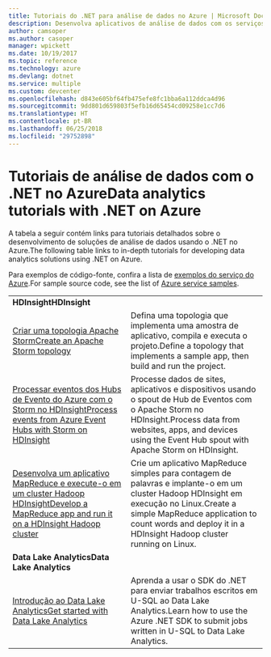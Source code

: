 ```yaml
---
title: Tutoriais do .NET para análise de dados no Azure | Microsoft Docs
description: Desenvolva aplicativos de análise de dados com os serviços do Microsoft Azure.
author: camsoper
ms.author: casoper
manager: wpickett
ms.date: 10/19/2017
ms.topic: reference
ms.technology: azure
ms.devlang: dotnet
ms.service: multiple
ms.custom: devcenter
ms.openlocfilehash: d843e605bf64fb475efe8fc1bba6a112ddca4d96
ms.sourcegitcommit: 9dd801d659803f5efb16d65454cd09258e1cc7d6
ms.translationtype: HT
ms.contentlocale: pt-BR
ms.lasthandoff: 06/25/2018
ms.locfileid: "29752898"
---
```

# <a name="data-analytics-tutorials-with-net-on-azure"></a><span data-ttu-id="0825b-103">Tutoriais de análise de dados com o .NET no Azure</span><span class="sxs-lookup"><span data-stu-id="0825b-103">Data analytics tutorials with .NET on Azure</span></span>

<span data-ttu-id="0825b-104">A tabela a seguir contém links para tutoriais detalhados sobre o desenvolvimento de soluções de análise de dados usando o .NET no Azure.</span><span class="sxs-lookup"><span data-stu-id="0825b-104">The following table links to in-depth tutorials for developing data analytics solutions using .NET on Azure.</span></span> 

<span data-ttu-id="0825b-105">Para exemplos de código-fonte, confira a lista de [exemplos do serviço do Azure](https://azure.microsoft.com/resources/samples/?platform=dotnet).</span><span class="sxs-lookup"><span data-stu-id="0825b-105">For sample source code, see the list of [Azure service samples](https://azure.microsoft.com/resources/samples/?platform=dotnet).</span></span>

| | |
|---|---|
| <span data-ttu-id="0825b-106">**HDInsight**</span><span class="sxs-lookup"><span data-stu-id="0825b-106">**HDInsight**</span></span> | |
| <span data-ttu-id="0825b-107">[Criar uma topologia Apache Storm][1]</span><span class="sxs-lookup"><span data-stu-id="0825b-107">[Create an Apache Storm topology][1]</span></span> | <span data-ttu-id="0825b-108">Defina uma topologia que implementa uma amostra de aplicativo, compila e executa o projeto.</span><span class="sxs-lookup"><span data-stu-id="0825b-108">Define a topology that implements a sample app, then build and run the project.</span></span> | 
| <span data-ttu-id="0825b-109">[Processar eventos dos Hubs de Evento do Azure com o Storm no HDInsight][2]</span><span class="sxs-lookup"><span data-stu-id="0825b-109">[Process events from Azure Event Hubs with Storm on HDInsight][2]</span></span> | <span data-ttu-id="0825b-110">Processe dados de sites, aplicativos e dispositivos usando o spout de Hub de Eventos com o Apache Storm no HDInsight.</span><span class="sxs-lookup"><span data-stu-id="0825b-110">Process data from websites, apps, and devices using the Event Hub spout with Apache Storm on HDInsight.</span></span>
| <span data-ttu-id="0825b-111">[Desenvolva um aplicativo MapReduce e execute-o em um cluster Hadoop HDInsight][3]</span><span class="sxs-lookup"><span data-stu-id="0825b-111">[Develop a MapReduce app and run it on a HDInsight Hadoop cluster][3]</span></span> | <span data-ttu-id="0825b-112">Crie um aplicativo MapReduce simples para contagem de palavras e implante-o em um cluster Hadoop HDInsight em execução no Linux.</span><span class="sxs-lookup"><span data-stu-id="0825b-112">Create a simple MapReduce application to count words and deploy it in a HDInsight Hadoop cluster running on Linux.</span></span> |
| <span data-ttu-id="0825b-113">**Data Lake Analytics**</span><span class="sxs-lookup"><span data-stu-id="0825b-113">**Data Lake Analytics**</span></span> | |
| <span data-ttu-id="0825b-114">[Introdução ao Data Lake Analytics][4]</span><span class="sxs-lookup"><span data-stu-id="0825b-114">[Get started with Data Lake Analytics][4]</span></span> | <span data-ttu-id="0825b-115">Aprenda a usar o SDK do .NET para enviar trabalhos escritos em U-SQL ao Data Lake Analytics.</span><span class="sxs-lookup"><span data-stu-id="0825b-115">Learn how to use the Azure .NET SDK to submit jobs written in U-SQL to Data Lake Analytics.</span></span>|


[1]: /azure/hdinsight/hdinsight-storm-develop-csharp-event-hub-topology
[2]: /azure/hdinsight/hdinsight-storm-develop-csharp-visual-studio-topology
[3]: /azure/hdinsight/hdinsight-hadoop-dotnet-csharp-mapreduce-streaming
[4]: /azure/data-lake-analytics/data-lake-analytics-get-started-net-sdk